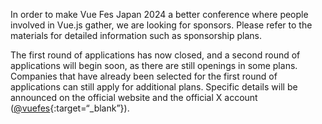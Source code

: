 In order to make Vue Fes Japan 2024 a better conference where people involved in Vue.js gather, we are looking for sponsors. Please refer to the materials for detailed information such as sponsorship plans.

The first round of applications has now closed, and a second round of applications will begin soon, as there are still openings in some plans. Companies that have already been selected for the first round of applications can still apply for additional plans.
Specific details will be announced on the official website and the official X account ([@vuefes](https://x.com/vuefes){:target=“\_blank”}).
